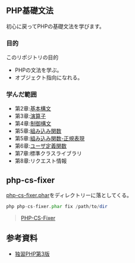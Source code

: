 ## PHP基礎文法

初心に戻ってPHPの基礎文法を学びます。

### 目的

このリポジトリの目的

- PHPの文法を学ぶ。
- オブジェクト指向になれる。

### 学んだ範囲

- 第2章:[基本構文](https://github.com/Fendo181/php_repos/pull/3)
- 第3章:[演算子](https://github.com/Fendo181/php_repos/pull/4)
- 第4章:[制御構文](https://github.com/Fendo181/php_repos/pull/5)
- 第5章:[組み込み関数](https://github.com/Fendo181/php_repos/pull/6)
- 第5章:[組み込み関数-正規表現](https://github.com/Fendo181/php_repos/pull/9)
- 第6章:[ユーザ定義関数](https://github.com/Fendo181/php_repos/pull/8)
- 第7章:標準クラスライブラリ
- 第8章:リクエスト情報


## php-cs-fixer

[php-cs-fixer.phar](http://cs.sensiolabs.org/download/php-cs-fixer-v2.phar)をディレクトリーに落としてくる。

```php
php php-cs-fixer.phar fix /path/to/dir
``` 

>[PHP-CS-Fixer](https://github.com/FriendsOfPHP/PHP-CS-Fixer)



## 参考資料

- [独習PHP第3版](https://www.amazon.co.jp/dp/479813547X)
